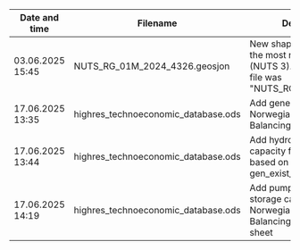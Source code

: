 | Date and time | Filename | Description of changes | Hash of file (SHA256) |
|---------------|----------|------------------------|-----------------------|
|03.06.2025 15:45 | NUTS_RG_01M_2024_4326.geosjon | New shapefile (NUTS 2024) including the most recent Norwegian counties (NUTS 3). From [EuroStat](https://ec.europa.eu/eurostat/web/gisco/geodata/statistical-units/territorial-units-statistics). The replaced file was "NUTS_RG_01M_2021_4326.geosjon". |  `DD650AD1AA4ED3F86F0A524B759C089C9801EFDCA4617759489991D53F803D49`|
|17.06.2025 13:35 | highres_technoeconomic_database.ods | Add generation capacity limits for 11 Norwegian counties based on Balancing Act paper to gen_lim_z sheet |  `cca1497d21731565c436db60c5e3b71b7bc7b3a807aa5272f62231412151025d` |
|17.06.2025 13:44 | highres_technoeconomic_database.ods | Add hydropower power and energy capacity for 11 Norwegian counties based on Balancing Act paper to gen_exist_z sheet |  `a083b8c87ab0b0a213ed2f43d5ad9dd61b63abd6e0dd4206ffdc1c037c9a2e23` |
|17.06.2025 14:19 | highres_technoeconomic_database.ods | Add pumped hydro power and energy storage capacity limits for 11 Norwegian counties based on Balancing Act paper to store_lim_z sheet |  `b3137afd1db0434db8c18315ca751091421df8881b913fa413efb4970af20124` |
